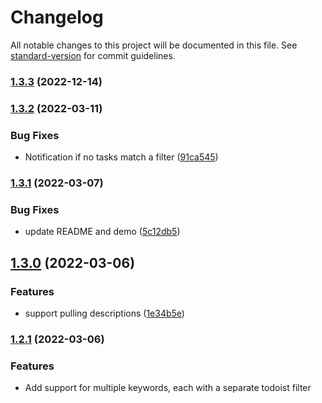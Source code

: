# Changelog

All notable changes to this project will be documented in this file. See [standard-version](https://github.com/conventional-changelog/standard-version) for commit guidelines.

### [1.3.3](https://github.com/wesmoncrief/obsidian-todoist-text/compare/1.3.2...1.3.3) (2022-12-14)

### [1.3.2](https://github.com/wesmoncrief/obsidian-todoist-text/compare/1.3.1...1.3.2) (2022-03-11)


### Bug Fixes

* Notification if no tasks match a filter ([91ca545](https://github.com/wesmoncrief/obsidian-todoist-text/commit/91ca54505fe551b875ad97e1c6f9fc9cbc0f2e57))

### [1.3.1](https://github.com/wesmoncrief/obsidian-todoist-text/compare/1.3.0...1.3.1) (2022-03-07)


### Bug Fixes

* update README and demo ([5c12db5](https://github.com/wesmoncrief/obsidian-todoist-text/commit/5c12db5c0ec40698dca688198acab19de2c09f9f))

## [1.3.0](https://github.com/wesmoncrief/obsidian-todoist-text/compare/1.2.1...1.3.0) (2022-03-06)


### Features

* support pulling descriptions ([1e34b5e](https://github.com/wesmoncrief/obsidian-todoist-text/commit/1e34b5ec67de3ba9721fa71a7506045e82c567de))

### [1.2.1](https://github.com/wesmoncrief/obsidian-todoist-text/compare/1.2.0...1.2.1) (2022-03-06)


### Features

* Add support for multiple keywords, each with a separate todoist filter
